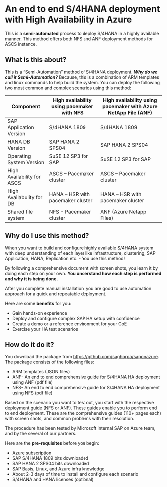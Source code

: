 # An end to end S/4HANA deployment with High Availability in Azure

This is a **semi-automated** process to deploy S/4HANA in a highly available manner. This method offers both NFS and ANF deployment methods for ASCS instance.

## What is this about?
This is a “Semi-Automation” method of S/4HANA deployment. ***Why do we call it Semi-Automation?*** Because, this is a combination of ARM templates and linux commands to help build the system.  You can deploy the following two most common and complex scenarios using this method:

| Component | High availability using pacemaker with NFS	| High availability using pacemaker with Azure NetApp File (ANF) |
| --- | --- | --- |
| SAP Application Version | S/4HANA 1809 | S/4HANA 1809 |
| HANA DB Version | SAP HANA 2 SPS04 | SAP HANA 2 SPS04 |
| Operating System Version | SuSE 12 SP3 for SAP | SuSE 12 SP3 for SAP |
| High Availability for ASCS | ASCS – Pacemaker cluster | ASCS – Pacemaker cluster |
| High Availabulity for DB | HANA – HSR with pacemaker cluster | HANA – HSR with pacemaker cluster |
| Shared file system | NFS - Pacemaker cluster	| ANF (Azure Netapp Files) |


## Why do I use this method?
When you want to build and configure highly available S/4HANA system with deep understanding of each layer like infrastructure, clustering, SAP Application, HANA, Replication etc. - You use this method!

By following a comprehensive document with screen shots, you learn it by doing each step on your own. **You understand how each step is performed and why it is being done.**

After you complete manual installation, you are good to use automation approach for a quick and repeatable deployment. 

Here are some **benefits** for you:

- Gain hands-on experience 
- Deploy and configure complex SAP HA setup with confidence
- Create a demo or a reference environment for your CoE
- Exercise your HA test scenarios

## How do it do it?
You download the package from https://github.com/saghorpa/saponazure. The package consists of the following files:

- ARM templates (JSON files)
- ANF- An end to end comprehensive guide for S/4HANA HA deployment using ANF (pdf file)
- NFS- An end to end comprehensive guide for S/4HANA HA deployment using NFS (pdf file)

Based on the scenario you want to test out, you start with the respective deployment guide (NFS or ANF). These guides enable you to perform end to end deployment. These are the comprehensive guides (110+ pages each) with screen shots, and common problems with their resolution.

The procedure has been tested by Microsoft internal SAP on Azure team, and by the several of our partners.

Here are the **pre-requisites** before you begin:

- Azure subscription 
- SAP S/4HANA 1809 bits downloaded
- SAP HANA 2 SPS04 bits downloaded
- SAP Basis, Linux, and Azure infra knowledge
- About 2-3 days of time to install and configure each scenario
- S/4HANA and HANA licenses (optional)
